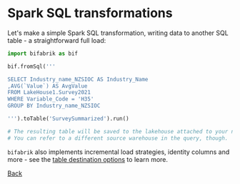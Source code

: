 # Spark SQL transformations

Let's make a simple Spark SQL transformation, writing data to another SQL table - a straightforward full load:

```python
import bifabrik as bif

bif.fromSql('''

SELECT Industry_name_NZSIOC AS Industry_Name 
,AVG(`Value`) AS AvgValue
FROM LakeHouse1.Survey2021
WHERE Variable_Code = 'H35'
GROUP BY Industry_name_NZSIOC

''').toTable('SurveySummarized').run()

# The resulting table will be saved to the lakehouse attached to your notebook.
# You can refer to a different source warehouse in the query, though.
```
`bifabrik` also implements incremental load strategies, identity columns and more - see the [table destination options](dst_table.md) to learn more.


[Back](../index.md)
